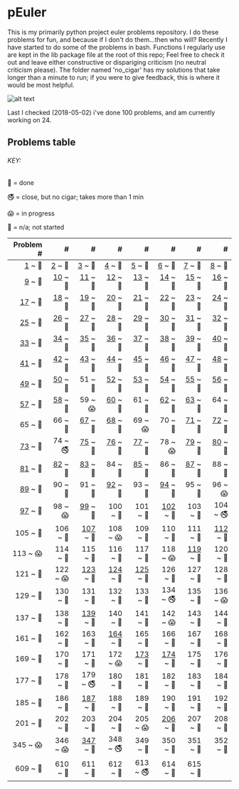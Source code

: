 # pEuler

This is my primarily python project euler problems repository.
I do these problems for fun, and because if I don't do them...then who will?
Recently I have started to do some of the problems in bash. 
Functions I regularly use are kept in the lib package file at the root of this repo;
Feel free to check it out and leave either constructive or dispariging criticism (no neutral criticism please). 
The folder named 'no_cigar' has my solutions that take longer than a minute to run; 
if you were to give feedback, this is where it would be most helpful.


![alt text](https://projecteuler.net/profile/rubinj.png)

Last I checked (2018-05-02) i've done 100 problems, and am currently working on 24.

## Problems table

###### KEY:
 
:snake: = done

:no_smoking: = close, but no cigar; takes more than 1 min

:scream: = in progress

:see_no_evil: = n/a; not started

| Problem # | # | # | # | # | # | # | # |
| ---: | ---: | ---: | ---: | ---: | ---: | ---: | ---: |
|[1](done/euler_001.py) ~ :snake:|[2](done/euler_002.py) ~ :snake:|[3](done/euler_003.py) ~ :snake:|[4](done/euler_004.py) ~ :snake:|[5](done/euler_005.py) ~ :snake:|[6](done/euler_006.py) ~ :snake:|[7](done/euler_007.py) ~ :snake:|[8](done/euler_008.py) ~ :snake:|
|[9](done/euler_009.py) ~ :snake:|[10](done/euler_010.py) ~ :snake:|[11](done/euler_011.py) ~ :snake:|[12](done/euler_012.py) ~ :snake:|[13](done/euler_013.py) ~ :snake:|[14](done/euler_014.py) ~ :snake:|[15](done/euler_015.py) ~ :snake:|[16](done/euler_016.py) ~ :snake:|
|[17](done/euler_017.py) ~ :snake:|[18](done/euler_018.py) ~ :snake:|[19](done/euler_019.py) ~ :snake:|[20](done/euler_020.py) ~ :snake:|[21](done/euler_021.py) ~ :snake:|[22](done/euler_022.py) ~ :snake:|[23](done/euler_023.py) ~ :snake:|[24](done/euler_024.py) ~ :snake:|
|[25](done/euler_025.py) ~ :snake:|[26](done/euler_026.py) ~ :snake:|[27](done/euler_027.py) ~ :snake:|[28](done/euler_028.py) ~ :snake:|[29](done/euler_029.py) ~ :snake:|[30](done/euler_030.py) ~ :snake:|[31](done/euler_031.py) ~ :snake:|[32](done/euler_032.py) ~ :snake:|
|[33](done/euler_033.py) ~ :snake:|[34](done/euler_034.py) ~ :snake:|[35](done/euler_035.py) ~ :snake:|[36](done/euler_036.py) ~ :snake:|[37](done/euler_037.py) ~ :snake:|[38](done/euler_038.py) ~ :snake:|[39](done/euler_039.py) ~ :snake:|[40](done/euler_040.py) ~ :snake:|
|[41](done/euler_041.py) ~ :snake:|[42](done/euler_042.py) ~ :snake:|[43](done/euler_043.py) ~ :snake:|[44](done/euler_044.py) ~ :snake:|[45](done/euler_045.py) ~ :snake:|[46](done/euler_046.py) ~ :snake:|[47](done/euler_047.py) ~ :snake:|[48](done/euler_048.py) ~ :snake:|
|[49](done/euler_049.py) ~ :snake:|[50](done/euler_050.py) ~ :snake:|51 ~ :see_no_evil:|[52](done/euler_052.py) ~ :snake:|[53](done/euler_053.py) ~ :snake:|[54](done/euler_054.py) ~ :snake:|[55](done/euler_055.py) ~ :snake:|[56](done/euler_056.py) ~ :snake:|
|[57](done/euler_057.py) ~ :snake:|[58](done/euler_058.py) ~ :snake:|59 ~ :scream:|[60](done/euler_060.py) ~ :snake:|61 ~ :see_no_evil:|[62](done/euler_062.py) ~ :snake:|[63](done/euler_063.py) ~ :snake:|64 ~ :see_no_evil:|
|65 ~ :see_no_evil:|66 ~ :see_no_evil:|[67](done/euler_067.py) ~ :snake:|[68](done/euler_068.py) ~ :snake:|69 ~ :scream:|70 ~ :see_no_evil:|[71](done/euler_071.py) ~ :snake:|[72](done/euler_072.py) ~ :snake:|
|[73](done/euler_073.py) ~ :snake:|74 ~ :no_smoking:|[75](done/euler_075.py) ~ :snake:|[76](done/euler_076.py) ~ :snake:|[77](done/euler_077.py) ~ :snake:|78 ~ :scream:|[79](done/euler_079.py) ~ :snake:|[80](done/euler_080.py) ~ :snake:|
|[81](done/euler_081.py) ~ :snake:|[82](done/euler_082.py) ~ :snake:|[83](done/euler_083.py) ~ :snake:|84 ~ :see_no_evil:|[85](done/euler_085.py) ~ :snake:|86 ~ :see_no_evil:|[87](done/euler_087.py) ~ :snake:|88 ~ :see_no_evil:|
|[89](done/euler_089.py) ~ :snake:|90 ~ :see_no_evil:|91 ~ :see_no_evil:|[92](done/euler_092.py) ~ :snake:|93 ~ :see_no_evil:|[94](done/euler_094.py) ~ :snake:|95 ~ :see_no_evil:|96 ~ :scream:|
|[97](done/euler_097.py) ~ :snake:|98 ~ :scream:|[99](done/euler_099.py) ~ :snake:|100 ~ :see_no_evil:|101 ~ :see_no_evil:|[102](done/euler_102.py) ~ :snake:|103 ~ :see_no_evil:|104 ~ :no_smoking:|
|105 ~ :see_no_evil:|106 ~ :see_no_evil:|[107](done/euler_107.py) ~ :snake:|108 ~ :scream:|109 ~ :see_no_evil:|110 ~ :see_no_evil:|111 ~ :see_no_evil:|[112](done/euler_112.py) ~ :snake:|
|113 ~ :scream:|114 ~ :see_no_evil:|115 ~ :see_no_evil:|116 ~ :see_no_evil:|117 ~ :see_no_evil:|118 ~ :scream:|[119](done/euler_119.py) ~ :snake:|120 ~ :see_no_evil:|
|121 ~ :see_no_evil:|122 ~ :scream:|[123](done/euler_123.py) ~ :snake:|[124](done/euler_124.py) ~ :snake:|[125](done/euler_125.py) ~ :snake:|126 ~ :see_no_evil:|127 ~ :see_no_evil:|128 ~ :see_no_evil:|
|129 ~ :see_no_evil:|130 ~ :see_no_evil:|131 ~ :see_no_evil:|132 ~ :see_no_evil:|133 ~ :see_no_evil:|134 ~ :no_smoking:|135 ~ :see_no_evil:|136 ~ :scream:|
|137 ~ :see_no_evil:|138 ~ :see_no_evil:|[139](done/euler_139.py) ~ :snake:|140 ~ :see_no_evil:|141 ~ :see_no_evil:|142 ~ :scream:|143 ~ :see_no_evil:|144 ~ :see_no_evil:|
|161 ~ :see_no_evil:|162 ~ :see_no_evil:|163 ~ :see_no_evil:|[164](done/euler_164.py) ~ :snake:|165 ~ :see_no_evil:|166 ~ :see_no_evil:|167 ~ :see_no_evil:|168 ~ :see_no_evil:|
|169 ~ :see_no_evil:|170 ~ :see_no_evil:|171 ~ :see_no_evil:|172 ~ :scream:|[173](done/euler_173.py) ~ :snake:|[174](done/euler_174.py) ~ :snake:|175 ~ :see_no_evil:|176 ~ :see_no_evil:|
|177 ~ :see_no_evil:|178 ~ :see_no_evil:|179 ~ :no_smoking:|180 ~ :see_no_evil:|181 ~ :see_no_evil:|182 ~ :see_no_evil:|183 ~ :see_no_evil:|184 ~ :see_no_evil:|
|185 ~ :see_no_evil:|186 ~ :see_no_evil:|[187](done/euler_187.py) ~ :snake:|188 ~ :see_no_evil:|189 ~ :see_no_evil:|190 ~ :see_no_evil:|191 ~ :see_no_evil:|192 ~ :see_no_evil:|
|201 ~ :see_no_evil:|202 ~ :see_no_evil:|203 ~ :see_no_evil:|204 ~ :see_no_evil:|205 ~ :scream:|[206](done/euler_206.py) ~ :snake:|207 ~ :see_no_evil:|208 ~ :see_no_evil:|
|345 ~ :scream:|346 ~ :scream:|[347](done/euler_347.py) ~ :snake:|348 ~ :no_smoking:|349 ~ :see_no_evil:|350 ~ :see_no_evil:|351 ~ :see_no_evil:|352 ~ :see_no_evil:|
|609 ~ :see_no_evil:|610 ~ :see_no_evil:|611 ~ :see_no_evil:|612 ~ :see_no_evil:|613 ~ :no_smoking:|614 ~ :see_no_evil:|615 ~ :see_no_evil:|
